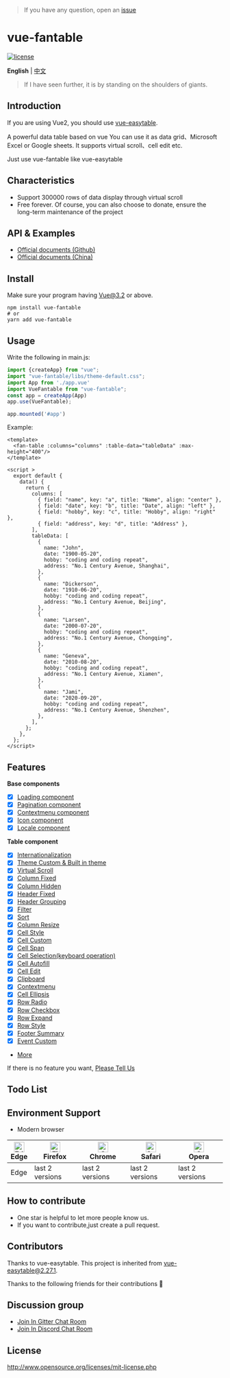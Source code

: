 > If you have any question, open an [issue](https://github.com/fall-zhang/vue-fantable/issues)

# vue-fantable

[![license](https://img.shields.io/npm/l/vue-fantable.svg)](http://www.opensource.org/licenses/mit-license.php)

**English** | [中文](./README.md)

> If I have seen further, it is by standing on the shoulders of giants.

## Introduction

If you are using Vue2, you should use [vue-easytable](https://www.npmjs.com/package/vue-easytable).

A powerful data table based on vue You can use it as data grid、Microsoft Excel or Google sheets. It supports virtual scroll、cell edit etc.

Just use vue-fantable like vue-easytable

## Characteristics

- Support 300000 rows of data display through virtual scroll
- Free forever. Of course, you can also choose to donate, ensure the long-term maintenance of the project

## API & Examples

- [Official documents (Github)]()
- [Official documents (China)]()

## Install

Make sure your program having Vue@3.2 or above.

```
npm install vue-fantable
# or
yarn add vue-fantable
```

## Usage

Write the following in main.js:

```javascript
import {createApp} from "vue";
import "vue-fantable/libs/theme-default.css";
import App from './app.vue'
import VueFantable from "vue-fantable";
const app = createApp(App)
app.use(VueFantable);

app.mounted('#app')
```

Example:

```vue
<template>
  <fan-table :columns="columns" :table-data="tableData" :max-height="400"/>
</template>

<script >
  export default {
    data() {
      return {
        columns: [
          { field: "name", key: "a", title: "Name", align: "center" },
          { field: "date", key: "b", title: "Date", align: "left" },
          { field: "hobby", key: "c", title: "Hobby", align: "right" },
          { field: "address", key: "d", title: "Address" },
        ],
        tableData: [
          {
            name: "John",
            date: "1900-05-20",
            hobby: "coding and coding repeat",
            address: "No.1 Century Avenue, Shanghai",
          },
          {
            name: "Dickerson",
            date: "1910-06-20",
            hobby: "coding and coding repeat",
            address: "No.1 Century Avenue, Beijing",
          },
          {
            name: "Larsen",
            date: "2000-07-20",
            hobby: "coding and coding repeat",
            address: "No.1 Century Avenue, Chongqing",
          },
          {
            name: "Geneva",
            date: "2010-08-20",
            hobby: "coding and coding repeat",
            address: "No.1 Century Avenue, Xiamen",
          },
          {
            name: "Jami",
            date: "2020-09-20",
            hobby: "coding and coding repeat",
            address: "No.1 Century Avenue, Shenzhen",
          },
        ],
      };
    },
  };
</script>
```

## Features

**Base components**

- [x] [Loading component]()
- [x] [Pagination component]()
- [x] [Contextmenu component]()
- [x] [Icon component]()
- [x] [Locale component]()

**Table component**

- [x] [Internationalization]()
- [x] [Theme Custom & Built in theme]()
- [x] [Virtual Scroll]()
- [x] [Column Fixed]()
- [x] [Column Hidden]()
- [x] [Header Fixed]()
- [x] [Header Grouping]()
- [x] [Filter]()
- [x] [Sort]()
- [x] [Column Resize]()
- [x] [Cell Style]()
- [x] [Cell Custom]()
- [x] [Cell Span]()
- [x] [Cell Selection(keyboard operation)]()
- [x] [Cell Autofill]()
- [x] [Cell Edit]()
- [x] [Clipboard]()
- [x] [Contextmenu]()
- [x] [Cell Ellipsis]()
- [x] [Row Radio]()
- [x] [Row Checkbox]()
- [x] [Row Expand]()
- [x] [Row Style]()
- [x] [Footer Summary]()
- [x] [Event Custom]()
- [More]()

If there is no feature you want,
[Please Tell Us]()

## Todo List

## Environment Support

- Modern browser

| <img src="https://raw.githubusercontent.com/alrra/browser-logos/master/src/edge/edge_48x48.png" alt="Edge" width="24px" height="24px" /></br>Edge | [<img src="https://raw.githubusercontent.com/alrra/browser-logos/master/src/firefox/firefox_48x48.png" alt="Firefox" width="24px" height="24px" />](http://godban.github.io/browsers-support-badges/)</br>Firefox | [<img src="https://raw.githubusercontent.com/alrra/browser-logos/master/src/chrome/chrome_48x48.png" alt="Chrome" width="24px" height="24px" />](http://godban.github.io/browsers-support-badges/)</br>Chrome | [<img src="https://raw.githubusercontent.com/alrra/browser-logos/master/src/safari/safari_48x48.png" alt="Safari" width="24px" height="24px" />](http://godban.github.io/browsers-support-badges/)</br>Safari | [<img src="https://raw.githubusercontent.com/alrra/browser-logos/master/src/opera/opera_48x48.png" alt="Opera" width="24px" height="24px" />](http://godban.github.io/browsers-support-badges/)</br>Opera |
| ------------------------------------------------------------ | ------------------------------------------------------------ | ------------------------------------------------------------ | ------------------------------------------------------------ | ------------------------------------------------------------ |
| Edge                                                         | last 2 versions                                              | last 2 versions                                              | last 2 versions                                              | last 2 versions                                              |

## How to contribute

- One star is helpful to let more people know us.
- If you want to contribute,just create a pull request.

## Contributors

Thanks to vue-easytable. This project is inherited from vue-easytable@2.27.1.

Thanks to the following friends for their contributions 🙏

## Discussion group

- [Join In Gitter Chat Room](https://gitter.im/vue-fantable)
- [Join In Discord Chat Room]()

## License

http://www.opensource.org/licenses/mit-license.php
